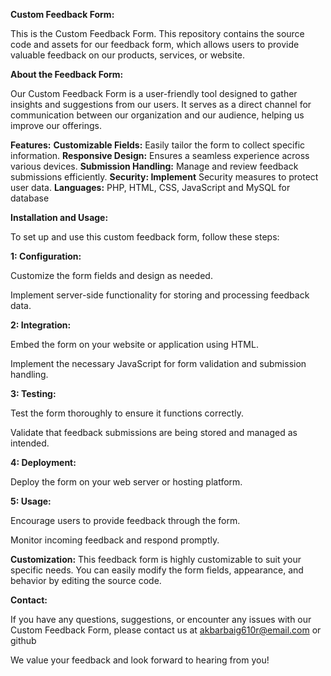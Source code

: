 **Custom Feedback Form:**

This is the Custom Feedback Form. This repository contains the source code and assets for our feedback form, which allows users to provide valuable feedback on our products, services, or website.

**About the Feedback Form:**

Our Custom Feedback Form is a user-friendly tool designed to gather insights and suggestions from our users. It serves as a direct channel for communication between our organization and our audience, helping us improve our offerings.

**Features:**
**Customizable Fields:** Easily tailor the form to collect specific information.
**Responsive Design:** Ensures a seamless experience across various devices.
**Submission Handling:** Manage and review feedback submissions efficiently.
**Security: Implement** Security measures to protect user data.
**Languages:** PHP, HTML, CSS, JavaScript and MySQL for database

**Installation and Usage:**

To set up and use this custom feedback form, follow these steps:

**1: Configuration:**

Customize the form fields and design as needed.

Implement server-side functionality for storing and processing feedback data.

**2: Integration:**

Embed the form on your website or application using HTML.

Implement the necessary JavaScript for form validation and submission handling.

**3: Testing:**

Test the form thoroughly to ensure it functions correctly.

Validate that feedback submissions are being stored and managed as intended.

**4: Deployment:**

Deploy the form on your web server or hosting platform.

**5: Usage:**

Encourage users to provide feedback through the form.

Monitor incoming feedback and respond promptly.

**Customization:**
This feedback form is highly customizable to suit your specific needs. You can easily modify the form fields, appearance, and behavior by editing the source code.

**Contact:**

If you have any questions, suggestions, or encounter any issues with our Custom Feedback Form, please contact us at akbarbaig610r@email.com or github

We value your feedback and look forward to hearing from you!
